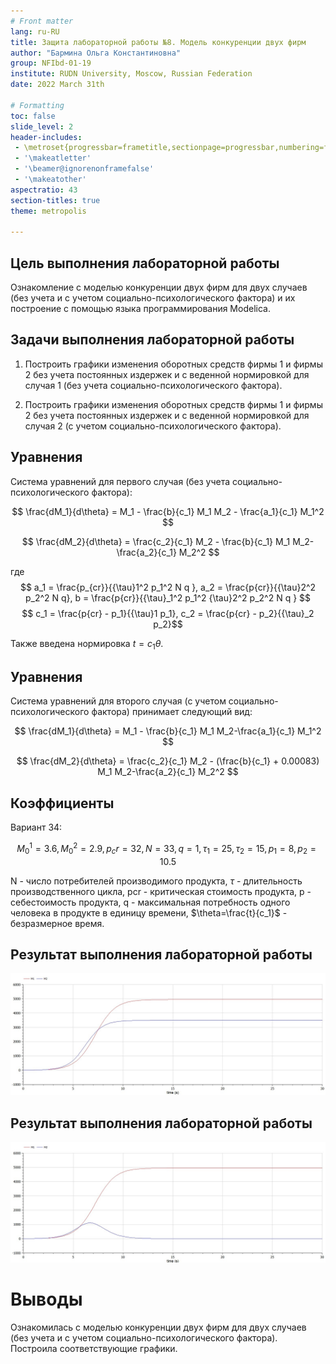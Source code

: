 ```yaml
---
# Front matter
lang: ru-RU
title: Защита лабораторной работы №8. Модель конкуренции двух фирм
author: "Бармина Ольга Константиновна"
group: NFIbd-01-19
institute: RUDN University, Moscow, Russian Federation
date: 2022 March 31th

# Formatting
toc: false
slide_level: 2
header-includes: 
 - \metroset{progressbar=frametitle,sectionpage=progressbar,numbering=fraction}
 - '\makeatletter'
 - '\beamer@ignorenonframefalse'
 - '\makeatother'
aspectratio: 43
section-titles: true
theme: metropolis

---
```


## Цель выполнения лабораторной работы 

Ознакомление с моделью конкуренции двух фирм для двух случаев (без учета и с учетом социально-психологического фактора) и их построение с помощью языка программирования Modelica.

## Задачи выполнения лабораторной работы

1. Построить графики изменения оборотных средств фирмы 1 и фирмы 2 без учета постоянных издержек и с веденной нормировкой для случая 1 (без учета социально-психологического фактора).

2. Построить графики изменения оборотных средств фирмы 1 и фирмы 2 без учета постоянных издержек и с веденной нормировкой для случая 2 (с учетом социально-психологического фактора).

## Уравнения

Система уравнений для первого случая (без учета социально-психологического фактора):

$$ \frac{dM_1}{d\theta} = M_1 - \frac{b}{c_1} M_1 M_2 - \frac{a_1}{c_1} M_1^2 $$

$$ \frac{dM_2}{d\theta} = \frac{c_2}{c_1} M_2 - \frac{b}{c_1} M_1 M_2-\frac{a_2}{c_1} M_2^2 $$

где $$ a_1 = \frac{p_{cr}}{{\tau}1^2 p_1^2 N q }, a_2 = \frac{p{cr}}{{\tau}2^2 p_2^2 N q}, b = \frac{p{cr}}{{\tau}_1^2 p_1^2 {\tau}2^2 p_2^2 N q } $$ $$ c_1 = \frac{p{cr} - p_1}{{\tau}1 p_1}, c_2 = \frac{p{cr} - p_2}{{\tau}_2 p_2}$$

Также введена нормировка $t = c_1 \theta$.

## Уравнения

Система уравнений для второго случая (с учетом социально-психологического фактора) принимает следующий вид:

$$ \frac{dM_1}{d\theta} = M_1 - \frac{b}{c_1} M_1 M_2-\frac{a_1}{c_1} M_1^2 $$

$$ \frac{dM_2}{d\theta} = \frac{c_2}{c_1} M_2 - (\frac{b}{c_1} + 0.00083) M_1 M_2-\frac{a_2}{c_1} M_2^2 $$

## Коэффициенты

Вариант 34:

$$ M_0^1 = 3.6, M_0^2 = 2.9, p_cr = 32, N = 33, q = 1, \tau_1 = 25, \tau_2 = 15, p_1 = 8, p_2 = 10.5$$

N - число потребителей производимого продукта, $\tau$ - длительность производственного цикла, pcr - критическая стоимость продукта, p - себестоимость продукта, q - максимальная потребность одного человека в продукте в единицу времени, $\theta=\frac{t}{c_1}$ - безразмерное время.

## Результат выполнения лабораторной работы

![Рис 1. графики изменения оборотных средств без учета социально-психологического фактора](images/WaXwkAeRoj.jpg)

## Результат выполнения лабораторной работы

![Рис 2. графики изменения оборотных средств c учетом социально-психологического фактора](images/uR6Ea5u7WV.jpg)

# Выводы

Ознакомилась с моделью конкуренции двух фирм для двух случаев (без учета и с учетом социально-психологического фактора). Построила соответствующие графики.